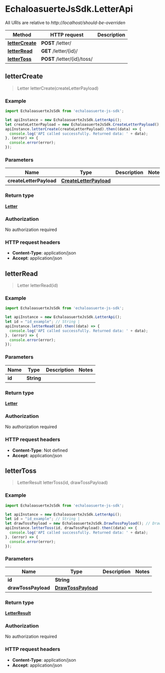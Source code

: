 # EchaloasuerteJsSdk.LetterApi

All URIs are relative to *http://localhost/should-be-overriden*

Method | HTTP request | Description
------------- | ------------- | -------------
[**letterCreate**](LetterApi.md#letterCreate) | **POST** /letter/ | 
[**letterRead**](LetterApi.md#letterRead) | **GET** /letter/{id}/ | 
[**letterToss**](LetterApi.md#letterToss) | **POST** /letter/{id}/toss/ | 



## letterCreate

> Letter letterCreate(createLetterPayload)



### Example

```javascript
import EchaloasuerteJsSdk from 'echaloasuerte-js-sdk';

let apiInstance = new EchaloasuerteJsSdk.LetterApi();
let createLetterPayload = new EchaloasuerteJsSdk.CreateLetterPayload(); // CreateLetterPayload | 
apiInstance.letterCreate(createLetterPayload).then((data) => {
  console.log('API called successfully. Returned data: ' + data);
}, (error) => {
  console.error(error);
});

```

### Parameters


Name | Type | Description  | Notes
------------- | ------------- | ------------- | -------------
 **createLetterPayload** | [**CreateLetterPayload**](CreateLetterPayload.md)|  | 

### Return type

[**Letter**](Letter.md)

### Authorization

No authorization required

### HTTP request headers

- **Content-Type**: application/json
- **Accept**: application/json


## letterRead

> Letter letterRead(id)



### Example

```javascript
import EchaloasuerteJsSdk from 'echaloasuerte-js-sdk';

let apiInstance = new EchaloasuerteJsSdk.LetterApi();
let id = "id_example"; // String | 
apiInstance.letterRead(id).then((data) => {
  console.log('API called successfully. Returned data: ' + data);
}, (error) => {
  console.error(error);
});

```

### Parameters


Name | Type | Description  | Notes
------------- | ------------- | ------------- | -------------
 **id** | **String**|  | 

### Return type

[**Letter**](Letter.md)

### Authorization

No authorization required

### HTTP request headers

- **Content-Type**: Not defined
- **Accept**: application/json


## letterToss

> LetterResult letterToss(id, drawTossPayload)



### Example

```javascript
import EchaloasuerteJsSdk from 'echaloasuerte-js-sdk';

let apiInstance = new EchaloasuerteJsSdk.LetterApi();
let id = "id_example"; // String | 
let drawTossPayload = new EchaloasuerteJsSdk.DrawTossPayload(); // DrawTossPayload | 
apiInstance.letterToss(id, drawTossPayload).then((data) => {
  console.log('API called successfully. Returned data: ' + data);
}, (error) => {
  console.error(error);
});

```

### Parameters


Name | Type | Description  | Notes
------------- | ------------- | ------------- | -------------
 **id** | **String**|  | 
 **drawTossPayload** | [**DrawTossPayload**](DrawTossPayload.md)|  | 

### Return type

[**LetterResult**](LetterResult.md)

### Authorization

No authorization required

### HTTP request headers

- **Content-Type**: application/json
- **Accept**: application/json

